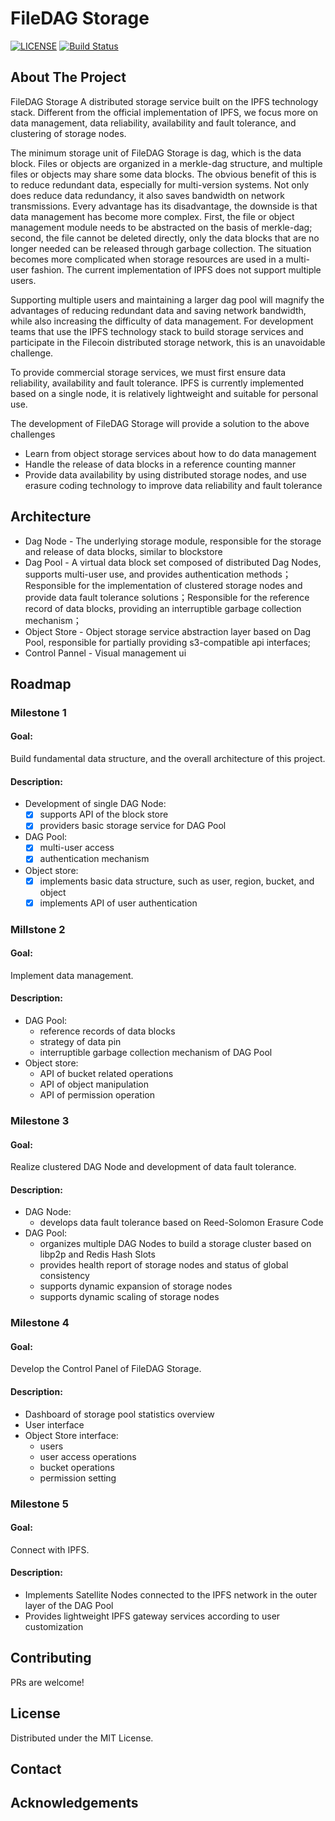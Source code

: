# FileDAG Storage

[![LICENSE](https://img.shields.io/github/license/filedag-project/filedag-storage)](./LICENSE "LICENSE")
[![Build Status](https://img.shields.io/github/workflow/status/filedag-project/filedag-storage/Go)]()

<!-- ABOUT THE PROJECT -->
## About The Project
FileDAG Storage A distributed storage service built on the IPFS technology stack. Different from the official implementation of IPFS, we focus more on data management, data reliability, availability and fault tolerance, and clustering of storage nodes.
 
The minimum storage unit of FileDAG Storage is dag, which is the data block. Files or objects are organized in a merkle-dag structure, and multiple files or objects may share some data blocks. The obvious benefit of this is to reduce redundant data, especially for multi-version systems. Not only does reduce data redundancy, it also saves bandwidth on network transmissions.  Every advantage has its disadvantage, the downside is that data management has become more complex. First, the file or object management module needs to be abstracted on the basis of merkle-dag; second, the file cannot be deleted directly, only the data blocks that are no longer needed can be released through garbage collection. The situation becomes more complicated when storage resources are used in a multi-user fashion. The current implementation of IPFS does not support multiple users.

Supporting multiple users and maintaining a larger dag pool will magnify the advantages of reducing redundant data and saving network bandwidth, while also increasing the difficulty of data management. For development teams that use the IPFS technology stack to build storage services and participate in the Filecoin distributed storage network, this is an unavoidable challenge.

To provide commercial storage services, we must first ensure data reliability, availability and fault tolerance. IPFS is currently implemented based on a single node, it is relatively lightweight and suitable for personal use.

The development of FileDAG Storage will provide a solution to the above challenges
- Learn from object storage services about how to do data management
- Handle the release of data blocks in a reference counting manner
- Provide data availability by using distributed storage nodes, and use erasure coding technology to improve data reliability and fault tolerance
  


## Architecture

- Dag Node - The underlying storage module, responsible for the storage and release of data blocks, similar to blockstore
- Dag Pool - A virtual data block set composed of distributed Dag Nodes, supports multi-user use, and provides authentication methods；Responsible for the implementation of clustered storage nodes and provide data fault tolerance solutions；Responsible for the reference record of data blocks, providing an interruptible garbage collection mechanism；
- Object Store - Object storage service abstraction layer based on Dag Pool, responsible for partially providing s3-compatible api interfaces;
- Control Pannel - Visual management ui


## Roadmap

### Milestone 1

#### Goal:

Build fundamental data structure, and the overall architecture of this project.

#### Description:

- Development of single DAG Node:
    - [x] supports API of the block store
    - [x] providers basic storage service for DAG Pool
- DAG Pool:
    - [x] multi-user access
    - [x] authentication mechanism
- Object store:
    - [x] implements basic data structure, such as user, region, bucket, and object
    - [x] implements API of user authentication

### Millstone 2

#### Goal: 

Implement data management.

#### Description:

- DAG Pool:
    - reference records of data blocks
    - strategy of data pin
    - interruptible garbage collection mechanism of DAG Pool
- Object store:
    - API of bucket related operations
    - API of object manipulation
    - API of permission operation


### Milestone 3

#### Goal: 

Realize clustered DAG Node and development of data fault tolerance.

#### Description:

- DAG Node:
    - develops data fault tolerance based on Reed-Solomon Erasure Code
- DAG Pool:
    - organizes multiple DAG Nodes to build a storage cluster based on libp2p and Redis Hash Slots
    - provides health report of storage nodes and status of global consistency
    - supports dynamic expansion of storage nodes
    - supports dynamic scaling of storage nodes

### Milestone 4

#### Goal: 

Develop the Control Panel of FileDAG Storage.

#### Description:

- Dashboard of storage pool statistics overview
- User interface
- Object Store interface:
    - users
    - user access operations
    - bucket operations
    - permission setting
    
### Milestone 5

#### Goal: 

Connect with IPFS.

#### Description:

- Implements Satellite Nodes connected to the IPFS network in the outer layer of the DAG Pool
- Provides lightweight IPFS gateway services according to user customization


<!-- CONTRIBUTING -->
## Contributing

PRs are welcome!



<!-- LICENSE -->
## License

Distributed under the MIT License. 



<!-- CONTACT -->
## Contact




<!-- ACKNOWLEDGEMENTS -->
## Acknowledgements


